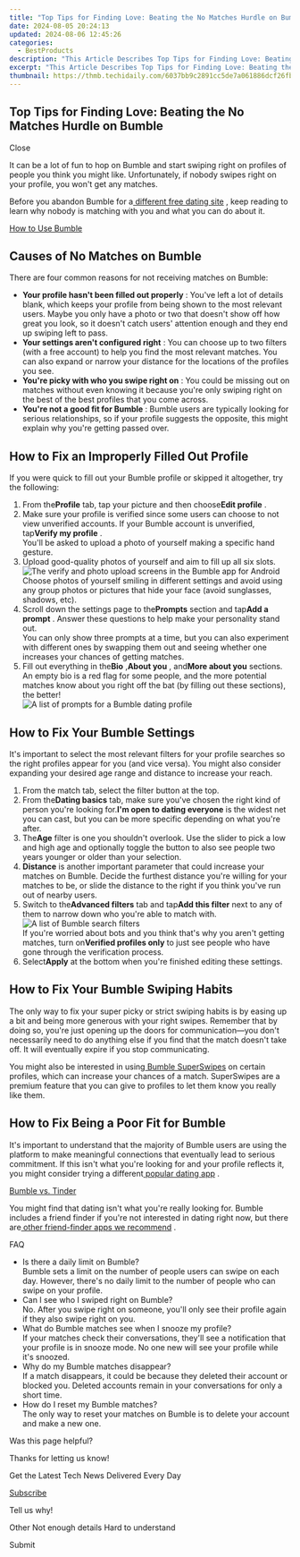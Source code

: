 ```yaml
---
title: "Top Tips for Finding Love: Beating the No Matches Hurdle on Bumble"
date: 2024-08-05 20:24:13
updated: 2024-08-06 12:45:26
categories:
  - BestProducts
description: "This Article Describes Top Tips for Finding Love: Beating the No Matches Hurdle on Bumble"
excerpt: "This Article Describes Top Tips for Finding Love: Beating the No Matches Hurdle on Bumble"
thumbnail: https://thmb.techidaily.com/6037bb9c2891cc5de7a061886dcf26fb2fd27c5d5408d3641e03d7db63a65dce.jpg
---
```


## Top Tips for Finding Love: Beating the No Matches Hurdle on Bumble

Close 

 It can be a lot of fun to hop on Bumble and start swiping right on profiles of people you think you might like. Unfortunately, if nobody swipes right on your profile, you won't get any matches.

 Before you abandon Bumble for a[ different free dating site](https://www.lifewire.com/five-ways-to-meet-people-online-3482695) , keep reading to learn why nobody is matching with you and what you can do about it.

[ How to Use Bumble ](https://www.lifewire.com/how-to-use-bumble-4570804) 

##  Causes of No Matches on Bumble 

 There are four common reasons for not receiving matches on Bumble:

* **Your profile hasn't been filled out properly** : You've left a lot of details blank, which keeps your profile from being shown to the most relevant users. Maybe you only have a photo or two that doesn't show off how great you look, so it doesn't catch users' attention enough and they end up swiping left to pass.
* **Your settings aren't configured right** : You can choose up to two filters (with a free account) to help you find the most relevant matches. You can also expand or narrow your distance for the locations of the profiles you see.
* **You're picky with who you swipe right on** : You could be missing out on matches without even knowing it because you're only swiping right on the best of the best profiles that you come across.
* **You're not a good fit for Bumble** : Bumble users are typically looking for serious relationships, so if your profile suggests the opposite, this might explain why you're getting passed over.

##  How to Fix an Improperly Filled Out Profile 

 If you were quick to fill out your Bumble profile or skipped it altogether, try the following:

1. From the**Profile** tab, tap your picture and then choose**Edit profile** .
2. Make sure your profile is verified since some users can choose to not view unverified accounts. If your Bumble account is unverified, tap**Verify my profile** .  
 You'll be asked to upload a photo of yourself making a specific hand gesture.
3. Upload good-quality photos of yourself and aim to fill up all six slots.  
![The verify and photo upload screens in the Bumble app for Android](https://www.lifewire.com/thmb/noeiM1buKxRujCjawLd1Eeo__aY=/1500x0/filters:no_upscale():max_bytes(150000):strip_icc():format(webp)/bumble-upload-pictures-verify-account-e5f20542aa284af99af144786e9ac4db.png)  
 Choose photos of yourself smiling in different settings and avoid using any group photos or pictures that hide your face (avoid sunglasses, shadows, etc).
4. Scroll down the settings page to the**Prompts** section and tap**Add a prompt** . Answer these questions to help make your personality stand out.  
 You can only show three prompts at a time, but you can also experiment with different ones by swapping them out and seeing whether one increases your chances of getting matches.
5. Fill out everything in the**Bio** ,**About you** , and**More about you** sections. An empty bio is a red flag for some people, and the more potential matches know about you right off the bat (by filling out these sections), the better!  
![A list of prompts for a Bumble dating profile](https://www.lifewire.com/thmb/2JVHuh2qfLdCiw1JknuZEGN3ndg=/1500x0/filters:no_upscale():max_bytes(150000):strip_icc():format(webp)/bumble-profile-prompts-15be6f0016a74accb22050607aa43dcb.png)

##  How to Fix Your Bumble Settings 

 It's important to select the most relevant filters for your profile searches so the right profiles appear for you (and vice versa). You might also consider expanding your desired age range and distance to increase your reach.

1. From the match tab, select the filter button at the top.
2. From the**Dating basics** tab, make sure you've chosen the right kind of person you're looking for.**I'm open to dating everyone** is the widest net you can cast, but you can be more specific depending on what you're after.
3. The**Age** filter is one you shouldn't overlook. Use the slider to pick a low and high age and optionally toggle the button to also see people two years younger or older than your selection.
4. **Distance** is another important parameter that could increase your matches on Bumble. Decide the furthest distance you're willing for your matches to be, or slide the distance to the right if you think you've run out of nearby users.
5. Switch to the**Advanced filters** tab and tap**Add this filter** next to any of them to narrow down who you're able to match with.  
![A list of Bumble search filters](https://www.lifewire.com/thmb/oi7ypYxBm8Fmsf9akRTVcEGP9AY=/1500x0/filters:no_upscale():max_bytes(150000):strip_icc():format(webp)/bumble-search-filters-2fda89ac89374206a2eb2d8b4dd085de.png)  
 If you're worried about bots and you think that's why you aren't getting matches, turn on**Verified profiles only** to just see people who have gone through the verification process.
6. Select**Apply** at the bottom when you're finished editing these settings.

##  How to Fix Your Bumble Swiping Habits 

 The only way to fix your super picky or strict swiping habits is by easing up a bit and being more generous with your right swipes. Remember that by doing so, you're just opening up the doors for communication—you don't necessarily need to do anything else if you find that the match doesn't take off. It will eventually expire if you stop communicating.

 You might also be interested in using[ Bumble SuperSwipes](https://www.lifewire.com/what-is-bumble-superswipe-4799401) on certain profiles, which can increase your chances of a match. SuperSwipes are a premium feature that you can give to profiles to let them know you really like them.

##  How to Fix Being a Poor Fit for Bumble 

 It's important to understand that the majority of Bumble users are using the platform to make meaningful connections that eventually lead to serious commitment. If this isn't what you're looking for and your profile reflects it, you might consider trying a different[ popular dating app](https://www.lifewire.com/best-dating-apps-4173826) .

[ Bumble vs. Tinder ](https://www.lifewire.com/bumble-vs-tinder-4797367) 

 You might find that dating isn't what you're really looking for. Bumble includes a friend finder if you're not interested in dating right now, but there are[ other friend-finder apps we recommend](https://www.lifewire.com/best-apps-to-meet-people-and-make-friends-5082174) .

 FAQ

* Is there a daily limit on Bumble?  
 Bumble sets a limit on the number of people users can swipe on each day. However, there's no daily limit to the number of people who can swipe on your profile.
* Can I see who I swiped right on Bumble?  
 No. After you swipe right on someone, you'll only see their profile again if they also swipe right on you.
* What do Bumble matches see when I snooze my profile?  
 If your matches check their conversations, they'll see a notification that your profile is in snooze mode. No one new will see your profile while it's snoozed.
* Why do my Bumble matches disappear?  
 If a match disappears, it could be because they deleted their account or blocked you. Deleted accounts remain in your conversations for only a short time.
* How do I reset my Bumble matches?  
 The only way to reset your matches on Bumble is to delete your account and make a new one.

Was this page helpful?

Thanks for letting us know!

 Get the Latest Tech News Delivered Every Day

[ Subscribe ](https://www.lifewire.com/#) 

Tell us why!

 Other  Not enough details  Hard to understand 

 Submit 

<ins class="adsbygoogle"
     style="display:block"
     data-ad-format="autorelaxed"
     data-ad-client="ca-pub-7571918770474297"
     data-ad-slot="1223367746"></ins>



<ins class="adsbygoogle"
     style="display:block"
     data-ad-client="ca-pub-7571918770474297"
     data-ad-slot="8358498916"
     data-ad-format="auto"
     data-full-width-responsive="true"></ins>
